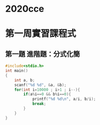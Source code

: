 # 2020cce

# 第一周實習課程式
## 第一題 進階題：分式化簡 
```c
#include<stdio.h>
int main()
{
	int a, b;
	scanf("%d %d", &a, &b);
	for(int i=10000 ; i>1 ; i--){
		if(a%i==0 && b%i==0){
			printf("%d %d\n", a/i, b/i);
			break;
		}
	}
}
```
